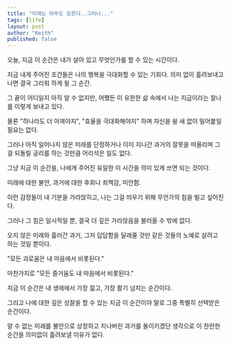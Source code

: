 ```yaml
---
title: "미래는 아무도 모른다..그러나..."
tags: [life]
layout: post
author: "Keith"
published: false
---
```


오늘, 지금 이 순간은
내가 살아 있고
무엇인가를 할 수 있는 시간이다.

지금 내게 주어진 조건들은
나의 행복을 극대화할 수 있는 기회다.
의미 없이 흘려보내고나면 결국 그리워 하게 될 그 순간. 

그 끝이 어디일지 아직 알 수 없지만,
어쨌든 이 유한한 삶 속에서
나는 지금이라는 찰나를 이렇게 보내고 있다. 

물론
"하나라도 더 아껴야지",
"효율을 극대화해야지" 하며
자신을 쉴 새 없이 밀어붙일 필요는 없다.

그러나
아직 일어나지 않은 미래를 단정하거나
이미 지나간 과거의 잘못을 떠올리며
그걸 되돌릴 궁리를 하는 것만큼
어리석은 일도 없다.

그냥 지금 이 순간을,
나에게 주어진 유일한 이 시간을
의미 있게 쓰면 되는 것이다.

미래에 대한 불안,
과거에 대한 후회나 죄책감, 미안함.

이런 감정들이 내 기분을 가라앉히고,
나는 그걸 띄우기 위해
무언가의 힘을 빌고 싶어진다.

그러나
그 힘은 일시적일 뿐,
결국 더 깊은 가라앉음을 불러올 수 밖에 없다.

오지 않은 미래와 
흘러간 과거, 
그저 답답함을 달래줄 것만 같은 것들의
노예로 살려고 하는 것일 뿐이다.

"모든 괴로움은 내 마음에서 비롯된다."

마찬가지로 
"모든 즐거움도 내 마음에서 비롯된다."

지금 이 순간은
내 생애에서 가장 젊고, 가장 활기 넘치는 순간이다.

그리고 나에 대한 깊은 성찰을 할 수 있는 지금 이 순간이야 말로
그중 특별히 선택받은 순간이다.

알 수 없는 미래를 불안으로 상정하고 
지나버린 과거를 돌이키겠단 생각으로
이 찬란한 순간을 의미없이 흘려보낼 이유가 없다.